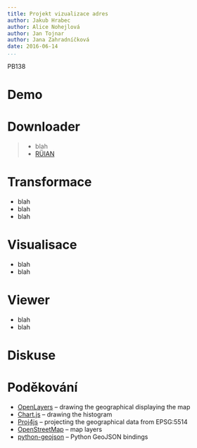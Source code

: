 ```yaml
---
title: Projekt vizualizace adres
author: Jakub Hrabec
author: Alice Nohejlová
author: Jan Tojnar
author: Jana Zahradníčková
date: 2016-06-14
...
```


PB138

Demo
====


Downloader
==========
> - blah
> - [RÜIAN](http://vdp.cuzk.cz/)


Transformace
============
- blah
- blah
- blah


Visualisace
===========
- blah
- blah


Viewer
======

- blah
- blah

Diskuse
=======

Poděkování
==========
- [OpenLayers](http://openlayers.org/) – drawing the geographical displaying the map
- [Chart.js](http://www.chartjs.org/) – drawing the histogram
- [Proj4js](http://proj4js.org/) – projecting the geographical data from EPSG:5514
- [OpenStreetMap](https://www.openstreetmap.org/) – map layers
- [python-geojson](https://pypi.python.org/pypi/geojson) – Python GeoJSON bindings
